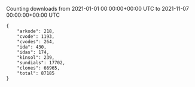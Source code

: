 
Counting downloads from 2021-01-01 00:00:00+00:00 UTC to 2021-11-07 00:00:00+00:00 UTC

```
{
    "arkode": 218,
    "cvode": 1193,
    "cvodes": 264,
    "ida": 430,
    "idas": 174,
    "kinsol": 239,
    "sundials": 17702,
    "clones": 66965,
    "total": 87185
}
```
